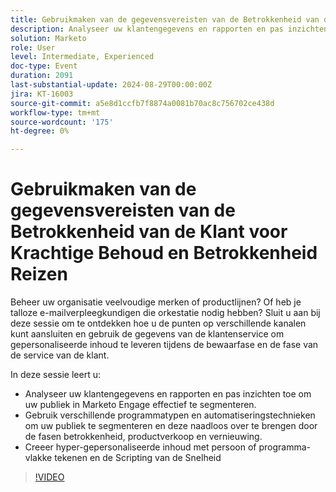 ```yaml
---
title: Gebruikmaken van de gegevensvereisten van de Betrokkenheid van de Klant voor Krachtige Behoud en Betrokkenheid Reizen
description: Analyseer uw klantengegevens en rapporten en pas inzichten toe om uw publiek in Marketo Engage effectief te segmenteren. Gebruik verschillende programmatypen en automatiseringstechnieken om uw publiek te segmenteren en deze naadloos over te brengen door de fasen betrokkenheid, productverkoop en vernieuwing. Creeer hyper-gepersonaliseerde inhoud met persoon of programma-vlakke tekenen en de Scripting van de Snelheid "
solution: Marketo
role: User
level: Intermediate, Experienced
doc-type: Event
duration: 2091
last-substantial-update: 2024-08-29T00:00:00Z
jira: KT-16003
source-git-commit: a5e8d1ccfb7f8874a0081b70ac8c756702ce438d
workflow-type: tm+mt
source-wordcount: '175'
ht-degree: 0%

---
```



# Gebruikmaken van de gegevensvereisten van de Betrokkenheid van de Klant voor Krachtige Behoud en Betrokkenheid Reizen

Beheer uw organisatie veelvoudige merken of productlijnen? Of heb je talloze e-mailverpleegkundigen die orkestatie nodig hebben? Sluit u aan bij deze sessie om te ontdekken hoe u de punten op verschillende kanalen kunt aansluiten en gebruik de gegevens van de klantenservice om gepersonaliseerde inhoud te leveren tijdens de bewaarfase en de fase van de service van de klant.

In deze sessie leert u:

* Analyseer uw klantengegevens en rapporten en pas inzichten toe om uw publiek in Marketo Engage effectief te segmenteren.
* Gebruik verschillende programmatypen en automatiseringstechnieken om uw publiek te segmenteren en deze naadloos over te brengen door de fasen betrokkenheid, productverkoop en vernieuwing.
* Creeer hyper-gepersonaliseerde inhoud met persoon of programma-vlakke tekenen en de Scripting van de Snelheid

>[!VIDEO](https://video.tv.adobe.com/v/3432946/?learn=on)
